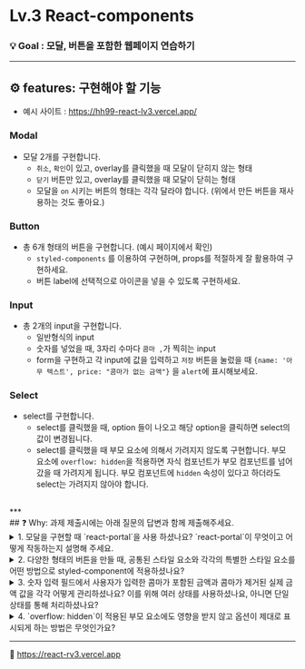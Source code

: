 # Lv.3 React-components

### 💡 Goal : 모달, 버튼을 포함한 웹페이지 연습하기


***

## ⚙️ features: 구현해야 할 기능
- 예시 사이트 : https://hh99-react-lv3.vercel.app/

### Modal
- 모달 2개를 구현합니다.
  - `취소`, `확인`이 있고, overlay를 클릭했을 때 모달이 닫히지 않는 형태
  - `닫기` 버튼만 있고, overlay를 클릭했을 때 모달이 닫히는 형태
  - 모달을 `on` 시키는 버튼의 형태는 각각 달라야 합니다. (위에서 만든 버튼을 재사용하는 것도 좋아요.)

### Button

- 총 6개 형태의 버튼을 구현합니다. (예시 페이지에서 확인)
    - `styled-components` 를 이용하여 구현하며, props를 적절하게 잘 활용하여 구현하세요.
    - 버튼 label에 선택적으로 아이콘을 넣을 수 있도록 구현하세요.

### Input

- 총 2개의 input을 구현합니다.
    - 일반형식의 input
    - 숫자를 넣었을 때, 3자리 수마다 `콤마 ,`가 찍히는 input
    - form을 구현하고 각 input에 값을 입력하고 `저장` 버튼을 눌렀을 때 `{name: '아무 텍스트', price: "콤마가 없는 금액"}` 을 `alert`에 표시해보세요.
 
### Select

- select를 구현합니다.
    - select를 클릭했을 때, option 들이 나오고 해당 option을 클릭하면 select의 값이 변경됩니다.
    - select를 클릭했을 때 부모 요소에 의해서 가려지지 않도록 구현합니다. 부모 요소에 `overflow: hidden`을 적용하면 자식 컴포넌트가 부모 컴포넌트를 넘어갔을 때 가려지게 됩니다. 부모 컴포넌트에 `hidden` 속성이 있다고 하더라도 select는 가려지지 않아야 합니다.

<br />
***
<br />
## ❓ Why: 과제 제출시에는 아래 질문의 답변과 함께 제출해주세요.

<details>
  <summary>1. 모달을 구현할 때 `react-portal`을 사용 하셨나요? `react-portal`이 무엇이고 어떻게 작동하는지 설명해 주세요.</summary>
  <div markdown="1">
 <br />   
`Modal.jsx` 파일에서 `react-portal`을 사용했습니다.
 <br/ >
    
>`react-portal`은 React에서 제공하는 기능으로, 컴포넌트 트리의 다른 부분에 렌더링해야 하는 자식 컴포넌트를 DOM 트리의 다른 부분으로 이동시켜줍니다. 주로 모달, 툴팁, 드롭다운과 같이 부모 요소의 스타일이나 레이아웃에 영향을 받지 않고 독립적으로 표시되어야 하는 UI 요소를 구현할 때 사용됩니다.
<br />
<ul> 작동 방식:
<li> ReactDOM.createPortal(child, container) 메서드를 사용합니다.</li>
<li> `child` : 렌더링할 React 컴포넌트</li>
<li> `container` : `child`를 렌더링할 DOM 노드</li>
</ul>
<br /> 
ReactDOM.createPortal(child, container)를 사용하여 child는 렌더링하려는 JSX, container는 자식을 렌더링할 DOM 요소를 지정합니다. 이는 모달, 툴팁 또는 오버레이와 같은 시나리오에서 부모 계층 외부에 컴포넌트를 렌더링해야 할 때 유용합니다.


  </div>
</details>

<details>
  <summary>2. 다양한 형태의 버튼을 만들 때, 공통된 스타일 요소와 각각의 특별한 스타일 요소를 어떤 방법으로 styled-component에 적용하셨나요?</summary>
  <div markdown="1">
  <br />
   공통 스타일과 고유 스타일을 가진 버튼을 만들기 위해 styled-component와 props를 사용했습니다.
  </div>
</details>

<details>
  <summary>3. 숫자 입력 필드에서 사용자가 입력한 콤마가 포함된 금액과 콤마가 제거된 실제 금액 값을 각각 어떻게 관리하셨나요? 이를 위해 여러 상태를 사용하셨나요, 아니면 단일 상태를 통해 처리하셨나요?</summary>
  <div>
  <br />
숫자 입력 필드에서 콤마가 포함된 금액을 나타내기 위해 `Number.toLocaleString`을 사용하였습니다. 실제 금액의 경우 상태에서 콤마를 제거하고 숫자만 저장하며 단일 상태로 유지하고, 표시할 때만 변한하여 사용합니다.
  
    
  </div>
</details>

<details>
  <summary>4. `overflow: hidden`이 적용된 부모 요소에도 영향을 받지 않고 옵션이 제대로 표시되게 하는 방법은 무엇인가요?</summary>
  <div>
  <br />
  `React Portal`을 사용하여 부모 요소 밖에서 렌더링하였습니다. Portal을 사용하게 되면 부모 요소의 `overflow` 속성에 영향을 받지 않습니다.
  </div>
</details>



  ***

🔗 https://react-rv3.vercel.app

 
